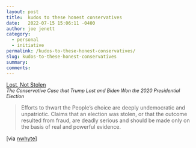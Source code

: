 ```yaml
---
layout: post
title:  kudos to these honest conservatives
date:   2022-07-15 15:06:11 -0400
author: joe jenett
category:
  - personal
  - initiative
permalink: /kudos-to-these-honest-conservatives/
slug: kudos-to-these-honest-conservatives
summary:
comments: 
---
```

<p><a title="Lost, Not Stolen" href="https://lostnotstolen.org/">Lost, Not Stolen</a><br><span style="font-size:.9em;font-style:italic;">The Conservative Case that Trump Lost and Biden Won the 2020 Presidential Election</span>
</p>

<blockquote><p>
Efforts to thwart the People’s choice are deeply undemocratic and unpatriotic. Claims that an election was stolen, or that the outcome resulted from fraud, are deadly serious and should be made only on the basis of real and powerful evidence.
</p></blockquote>
<p>[via <a href="https://pinboard.in/u:nwhyte" title="">nwhyte</a>]</p>


<a style="display:none;" href="https://brid.gy/publish/twitter"><small>(cross-posted to twitter)</small></a>
<data class="p-bridgy-omit-link" value="false"></data>